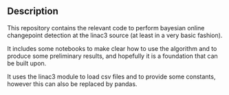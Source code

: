 ## Description

This repository contains the relevant code to perform bayesian online changepoint detection at the linac3 source (at least in a very basic fashion).

It includes some notebooks to make clear how to use the algorithm and to produce some preliminary results, and hopefully it is a foundation that can be built upon.

It uses the linac3 module to load csv files and to provide some constants, however this can also be replaced by pandas.